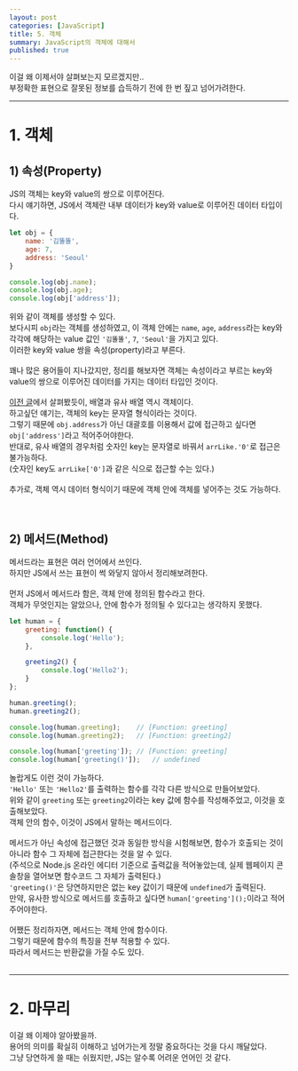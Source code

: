 ```yaml
---
layout: post
categories: [JavaScript]
title: 5. 객체
summary: JavaScript의 객체에 대해서
published: true
---
```


이걸 왜 이제서야 살펴보는지 모르겠지만..<br>
부정확한 표현으로 잘못된 정보를 습득하기 전에 한 번 짚고 넘어가려한다.<br>

---
# 1. 객체

## 1) 속성(Property)
JS의 객체는 key와 value의 쌍으로 이루어진다.<br>
다시 얘기하면, JS에서 객체란 내부 데이터가 key와 value로 이루어진 데이터 타입이다.<br>

```js
let obj = {
    name: '김똘똘',
    age: 7,
    address: 'Seoul'
}

console.log(obj.name);
console.log(obj.age);
console.log(obj['address']);
```

위와 같이 객체를 생성할 수 있다.<br>
보다시피 `obj`라는 객체를 생성하였고, 이 객체 안에는 `name`, `age`, `address`라는 key와 각각에 해당하는 value 값인 `'김똘똘'`, `7`, `'Seoul'`을 가지고 있다.<br>
이러한 key와 value 쌍을 속성(property)라고 부른다.<br>
<br>
꽤나 많은 용어들이 지나갔지만, 정리를 해보자면 객체는 속성이라고 부르는 key와 value의 쌍으로 이루어진 데이터를 가지는 데이터 타입인 것이다.<br>
<br>
[이전 글](https://pmaarks.github.io/javascript/2024/08/25/4-%EB%B0%B0%EC%97%B4%EA%B3%BC%EC%9C%A0%EC%82%AC%EB%B0%B0%EC%97%B4.html)에서 살펴봤듯이, 배열과 유사 배열 역시 객체이다.<br>
하고싶던 얘기는, 객체의 key는 문자열 형식이라는 것이다.<br>
그렇기 때문에 `obj.address`가 아닌 대괄호를 이용해서 값에 접근하고 싶다면 `obj['address']`라고 적어주어야한다.<br>
반대로, 유사 배열의 경우처럼 숫자인 key는 문자열로 바꿔서 `arrLike.'0'`로 접근은 불가능하다.<br>
(숫자인 key도 `arrLike['0']`과 같은 식으로 접근할 수는 있다.)<br>
<br>
추가로, 객체 역시 데이터 형식이기 때문에 객체 안에 객체를 넣어주는 것도 가능하다.<br>
<br>
<br>

## 2) 메서드(Method)
메서드라는 표현은 여러 언어에서 쓰인다.<br>
하지만 JS에서 쓰는 표현이 썩 와닿지 않아서 정리해보려한다.<br>
<br>
먼저 JS에서 메서드라 함은, 객체 안에 정의된 함수라고 한다.<br>
객체가 무엇인지는 알았으나, 안에 함수가 정의될 수 있다고는 생각하지 못했다.<br>

```js
let human = {
    greeting: function() {
        console.log('Hello');
    },

    greeting2() {
        console.log('Hello2');
    }
};

human.greeting();
human.greeting2();

console.log(human.greeting);    // [Function: greeting]
console.log(human.greeting2);   // [Function: greeting2]

console.log(human['greeting']); // [Function: greeting]
console.log(human['greeting()']);   // undefined
```

놀랍게도 이런 것이 가능하다.<br>
`'Hello'` 또는 `'Hello2'`를 출력하는 함수를 각각 다른 방식으로 만들어보았다.<br>
위와 같이 `greeting` 또는 `greeting2`이라는 key 값에 함수를 작성해주었고, 이것을 호출해보았다.<br>
객체 안의 함수, 이것이 JS에서 말하는 메서드이다.<br>
<br>
메서드가 아닌 속성에 접근했던 것과 동일한 방식을 시험해보면, 함수가 호출되는 것이 아니라 함수 그 자체에 접근한다는 것을 알 수 있다.<br>
(주석으로 Node.js 온라인 에디터 기준으로 출력값을 적어놓았는데, 실제 웹페이지 콘솔창을 열어보면 함수코드 그 자체가 출력된다.)<br>
`'greeting()'`은 당연하지만은 없는 key 값이기 때문에 `undefined`가 출력된다.<br>
만약, 유사한 방식으로 메서드를 호출하고 싶다면 `human['greeting']();`이라고 적어주어야한다.<br>
<br>
어쨌든 정리하자면, 메서드는 객체 안에 함수이다.<br>
그렇기 때문에 함수의 특징을 전부 적용할 수 있다.<br>
따라서 메서드는 반환값을 가질 수도 있다.<br>
<br>

---

# 2. 마무리
이걸 왜 이제야 알아봤을까.<br>
용어의 의미를 확실히 이해하고 넘어가는게 정말 중요하다는 것을 다시 깨달았다.<br>
그냥 당연하게 쓸 때는 쉬웠지만, JS는 알수록 어려운 언어인 것 같다.<br>
<br>



